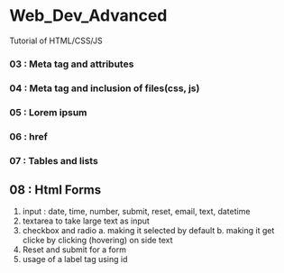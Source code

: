 # Web_Dev_Advanced
Tutorial of HTML/CSS/JS

### 03 : Meta tag and attributes
### 04 : Meta tag and inclusion of files(css, js)
### 05 : Lorem ipsum
### 06 : href
### 07 : Tables and lists
## 08 : Html Forms
1. input : date, time, number, submit, reset, email, text, datetime<br>
2. textarea to take large text as input
3. checkbox and radio
    a. making it selected by default
    b. making it get clicke by clicking (hovering) on side text
4. Reset and submit for a form
5. usage of a label tag using id
<br>